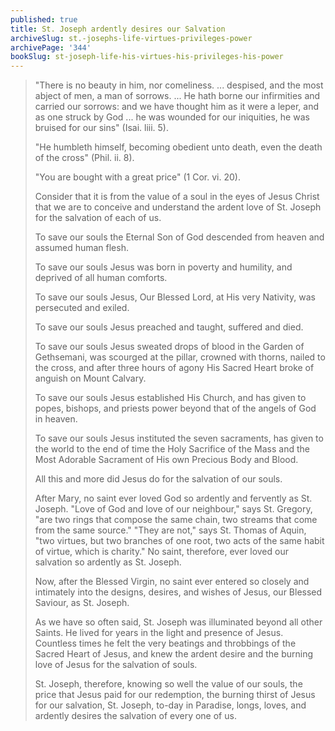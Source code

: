 ```yaml
---
published: true
title: St. Joseph ardently desires our Salvation
archiveSlug: st.-josephs-life-virtues-privileges-power
archivePage: '344'
bookSlug: st-joseph-life-his-virtues-his-privileges-his-power
---
```


> "There is no beauty in him, nor comeliness. ... despised, and the most abject of men, a man of sorrows. ... He hath borne our infirmities and carried our sorrows: and we have thought him as it were a leper, and as one struck by God ... he was wounded for our iniquities, he was bruised for our sins" (Isai. liii. 5).
>
> "He humbleth himself, becoming obedient unto death, even the death of the cross" (Phil. ii. 8).
>
> "You are bought with a great price" (1 Cor. vi. 20).
>
> Consider that it is from the value of a soul in the eyes of Jesus Christ that we are to conceive and understand the ardent love of St. Joseph for the salvation of each of us.
>
> To save our souls the Eternal Son of God descended from heaven and assumed human flesh.
>
> To save our souls Jesus was born in poverty and humility, and deprived of all human comforts.
>
> To save our souls Jesus, Our Blessed Lord, at His very Nativity, was persecuted and exiled.
>
> To save our souls Jesus preached and taught, suffered and died.
>
> To save our souls Jesus sweated drops of blood in the Garden of Gethsemani, was scourged at the pillar, crowned with thorns, nailed to the cross, and after three hours of agony His Sacred Heart broke of anguish on Mount Calvary.
>
> To save our souls Jesus established His Church, and has given to popes, bishops, and priests power beyond that of the angels of God in heaven.
>
> To save our souls Jesus instituted the seven sacraments, has given to the world to the end of time the Holy Sacrifice of the Mass and the Most Adorable Sacrament of His own Precious Body and Blood.
>
> All this and more did Jesus do for the salvation of our souls.
>
> After Mary, no saint ever loved God so ardently and fervently as St. Joseph. "Love of God and love of our neighbour," says St. Gregory, "are two rings that compose the same chain, two streams that come from the same source." "They are not," says St. Thomas of Aquin, "two virtues, but two branches of one root, two acts of the same habit of virtue, which is charity." No saint, therefore, ever loved our salvation so ardently as St. Joseph.
>
> Now, after the Blessed Virgin, no saint ever entered so closely and intimately into the designs, desires, and wishes of Jesus, our Blessed Saviour, as St. Joseph.
>
> As we have so often said, St. Joseph was illuminated beyond all other Saints. He lived for years in the light and presence of Jesus. Countless times he felt the very beatings and throbbings of the Sacred Heart of Jesus, and knew the ardent desire and the burning love of Jesus for the salvation of souls.
>
> St. Joseph, therefore, knowing so well the value of our souls, the price that Jesus paid for our redemption, the burning thirst of Jesus for our salvation, St. Joseph, to-day in Paradise, longs, loves, and ardently desires the salvation of every one of us.
